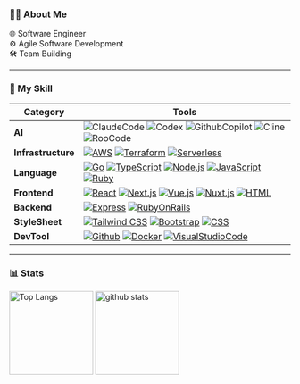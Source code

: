 ### 🙋‍♂️ About Me

🌐 Software Engineer\
⚙️ Agile Software Development\
🛠️ Team Building

---

### 📝 My Skill
<!--
#### Currently studying...
-->

Category | Tools
--- | ---
**AI** | ![ClaudeCode](https://img.shields.io/badge/-ClaudeCode-F0EEE5.svg?logo=claude&style=flat-square&logoColor=D97756) ![Codex](https://img.shields.io/badge/-Codex-000000.svg?logo=codex&style=flat-square&logoColor=white) ![GithubCopilot](https://img.shields.io/badge/-GithubCopilot-000000.svg?logo=githubcopilot&style=flat-square&logoColor=white) ![Cline](https://img.shields.io/badge/-Cline-000000.svg?logo=cline&style=flat-square&logoColor=white) ![RooCode](https://img.shields.io/badge/-RooCode-000000.svg?logo=roocodestyle=flat-square&logoColor=white)
**Infrastructure** | [![AWS](https://custom-icon-badges.demolab.com/badge/AWS-%23FF9900.svg?logo=aws&logoColor=white)](https://aws.amazon.com/jp/) [![Terraform](https://img.shields.io/badge/-Terraform-844FBA.svg?logo=terraform&style=flat-square&logoColor=white)](https://www.docker.com/) [![Serverless](https://img.shields.io/badge/-Serverless-FD5750.svg?logo=Serverless&style=flat-square&logoColor=white)](https://www.serverless.com/)
**Language** | [![Go](https://img.shields.io/badge/-Go-00ADD8.svg?logo=Go&style=flat-square&logoColor=white)](https://go.dev/) [![TypeScript](https://img.shields.io/badge/-TypeScript-3178C6.svg?logo=TypeScript&style=flat-square&logoColor=white)](https://www.typescriptlang.org/) [![Node.js](https://img.shields.io/badge/-Node.js-339933.svg?logo=Node.js&style=flat-square&logoColor=black)](https://developer.mozilla.org/en-US/docs/Web/JavaScript) [![JavaScript](https://img.shields.io/badge/-JavaScript-F7DF1E.svg?logo=javascript&style=flat-square&logoColor=black)](https://developer.mozilla.org/en-US/docs/Web/JavaScript) [![Ruby](https://img.shields.io/badge/-Ruby-CC342D.svg?logo=ruby&style=flat-square&logoColor=white)](https://www.ruby-lang.org/)
**Frontend** | [![React](https://img.shields.io/badge/-React-61DAFB.svg?logo=react&style=flat-square&logoColor=white)](https://ja.react.dev/) [![Next.js](https://img.shields.io/badge/-Next.js-000000.svg?logo=next.js&style=flat-square&logoColor=white)](https://nextjs.org/) [![Vue.js](https://img.shields.io/badge/-Vue.js-4FC08D.svg?logo=vue.js&style=flat-square&logoColor=white)](https://ja.vuejs.org/) [![Nuxt.js](https://img.shields.io/badge/-Nuxt.js-00DC82.svg?logo=nuxt.js&style=flat-square&logoColor=white)](https://nuxt.com/) [![HTML](https://img.shields.io/badge/-HTML5-E34F26.svg?logo=html5&style=flat-square&logoColor=white)](https://developer.mozilla.org/en-US/docs/Web/Guide/HTML)
**Backend** | [![Express](https://img.shields.io/badge/-Express-000000.svg?logo=express&style=flat-square&logoColor=white)](https://expressjs.com/ja/) [![RubyOnRails](https://img.shields.io/badge/-Ruby%20on%20Rails-CC0000.svg?logo=ruby-on-rails&style=flat-square&logoColor=white)](https://rubyonrails.org/)
**StyleSheet** | [![Tailwind CSS](https://img.shields.io/badge/-Tailwind%20CSS-06B6D4.svg?logo=Tailwind-css&style=flat-square&logoColor=white)](https://tailwindcss.com/) [![Bootstrap](https://img.shields.io/badge/-Bootstrap-7952B3.svg?logo=bootstrap&style=flat-square&logoColor=white)](https://getbootstrap.jp/) [![CSS](https://img.shields.io/badge/-CSS3-1572B6.svg?logo=css3&style=flat-square&logoColor=white)](https://developer.mozilla.org/en-US/docs/Web/CSS)
**DevTool** | [![Github](https://img.shields.io/badge/-Github-181717.svg?logo=github&style=flat-square&logoColor=white)]() [![Docker](https://img.shields.io/badge/-Docker-2496ED.svg?logo=docker&style=flat-square&logoColor=white)](https://www.docker.com/) [![VisualStudioCode](https://img.shields.io/badge/-Visual%20Studio%20Code-007ACC.svg?logo=visual-studio-code&style=flat-square&logoColor=white)]()


---

### 📊 Stats

<!--
https://qiita.com/twrcd1227/items/cb6534112bbdeb74ae10
<p align="left"> 
  <img alt="Top Langs" height="150px" src="https://github-readme-stats.vercel.app/api/top-langs/?username=NaokiIshimura&layout=compact&count_private=true&show_icons=true&theme=tokyonight" />
  <img alt="github stats" height="150px" src="https://github-readme-stats.vercel.app/api?username=NaokiIshimura&count_private=true&show_icons=true&show_icons=true&theme=tokyonight" />
</p>

https://zenn.dev/pageo/articles/a9acf452a84003
-->
<p align="left"> 
  <img alt="Top Langs" height="150px" src="https://github-readme-stats-gray-ten-31.vercel.app/api/top-langs/?username=NaokiIshimura&layout=compact&count_private=true&show_icons=true&theme=tokyonight" />
  <img alt="github stats" height="150px" src="https://github-readme-stats-gray-ten-31.vercel.app/api?username=NaokiIshimura&count_private=true&show_icons=true&show_icons=true&theme=tokyonight" />
</p>

<!--
##### Examples
I can build infrastructure like.

<img alt="SNQ-2001" src="img/AWS-Architecture-Microservice.drawio.png" width="50%" height="100%">
<img alt="SNQ-2001" src="img/AWS-Architecture-Container.drawio.png" width="50%" height="100%">
-->

<!-- Simple Icons
https://simpleicons.org/
-->

<!--
**NaokiIshimura/NaokiIshimura** is a ✨ _special_ ✨ repository because its `README.md` (this file) appears on your GitHub profile.

Here are some ideas to get you started:

- 🔭 I’m currently working on ...
- 🌱 I’m currently learning ...
- 👯 I’m looking to collaborate on ...
- 🤔 I’m looking for help with ...
- 💬 Ask me about ...
- 📫 How to reach me: ...
- 😄 Pronouns: ...
- ⚡ Fun fact: ...
-->

